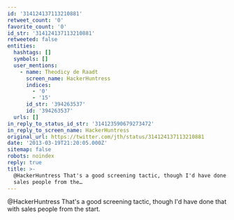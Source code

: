 ```yaml
---
id: '314124137113210881'
retweet_count: '0'
favorite_count: '0'
id_str: '314124137113210881'
retweeted: false
entities:
  hashtags: []
  symbols: []
  user_mentions:
    - name: Theodicy de Raadt
      screen_name: HackerHuntress
      indices:
        - '0'
        - '15'
      id_str: '394263537'
      id: '394263537'
  urls: []
in_reply_to_status_id_str: '314123590679273472'
in_reply_to_screen_name: HackerHuntress
original_url: https://twitter.com/jth/status/314124137113210881
date: '2013-03-19T21:20:05.000Z'
sitemap: false
robots: noindex
reply: true
title: >-
  @HackerHuntress That's a good screening tactic, though I'd have done that with
  sales people from the…
---
```


@HackerHuntress That's a good screening tactic, though I'd have done that with sales people from the start.